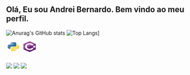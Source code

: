 ## Olá, Eu sou Andrei Bernardo. Bem vindo ao meu perfil.
![Anurag's GitHub stats](https://github-readme-stats.vercel.app/api?username=GhossTYyy&show_icons=true&theme=tokyonight) ![Top Langs](https://github-readme-stats.vercel.app/api/top-langs/?username=anuraghazra&layout=compact&theme=tokyonight)]
</div>
  <img align="center" alt="Rafa-Python" height="30" width="40" src="https://raw.githubusercontent.com/devicons/devicon/master/icons/python/python-original.svg">
  <img align="center" alt="Rafa-Csharp" height="30" width="40" src="https://raw.githubusercontent.com/devicons/devicon/master/icons/csharp/csharp-original.svg">
</div>


  ##

<div> 
  <a href="https://www.instagram.com/andrei__bernardo/" target="_blank"><img src="https://img.shields.io/badge/-Instagram-%23E4405F?style=for-the-badge&logo=instagram&logoColor=white" target="_blank"></a>
 <a href="https://discord.gg/wagxzStdcR" target="_blank"><img src="https://img.shields.io/badge/Discord-7289DA?style=for-the-badge&logo=discord&logoColor=white" target="_blank"></a> 
  <a href = "mailto:jpandreiph@gmail.com"><img src="https://img.shields.io/badge/-Gmail-%23333?style=for-the-badge&logo=gmail&logoColor=white" target="_blank"></a>
  
</div>
